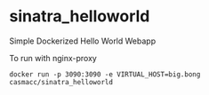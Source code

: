 # sinatra_helloworld
Simple Dockerized Hello World Webapp

To run with nginx-proxy

    docker run -p 3090:3090 -e VIRTUAL_HOST=big.bong casmacc/sinatra_helloworld

